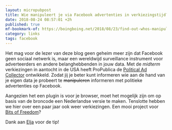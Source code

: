 ```yaml
---
layout: micropubpost
title: Wie manipuleert je via Facebook advertenties in verkiezingstijd?
date: 2018-08-24 08:57:01 +2h
published: true
mf-bookmark-of: https://boingboing.net/2018/08/23/find-out-whos-manipulating-y.html
category: links
tags: facebook
---
```

Het mag voor de lezer van deze blog geen geheim meer zijn dat Facebook geen sociaal netwerk is, maar een wereldwijd surveillance instrument voor adverteerders en andere belanghebbenden in jouw data. Met de _midterm_ verkiezingen in aantocht in de USA heeft ProPublica de [Political Ad Collector](https://projects.propublica.org/political-ad-collector/) ontwikkeld. Zodat jij je beter kunt informeren wie aan de hand van je eigen data je probeert te <strike>manipuleren</strike> informeren met politieke advertenties op Facebook. 

Aangezien het een plugin is voor je browser, moet het mogelijk zijn om op basis van de broncode een Nederlandse versie te maken. Tenslotte hebben we hier over een paar jaar ook weer verkiezingen. Een mooi project voor [Bits of Freedom](https://www.bof.nl/)?

Dank aan [Elja](https://eljadaae.nl) voor de tip!